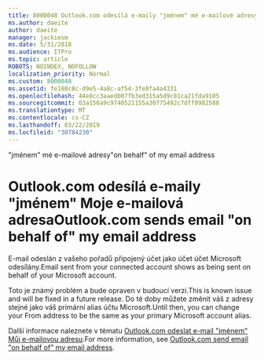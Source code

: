 ```yaml
---
title: 8000048 Outlook.com odesílá e-maily "jménem" mé e-mailové adresy
ms.author: daeite
author: daeite
manager: jackiesm
ms.date: 5/31/2018
ms.audience: ITPro
ms.topic: article
ROBOTS: NOINDEX, NOFOLLOW
localization_priority: Normal
ms.custom: 8000048
ms.assetid: fe180c8c-d9e5-4a8c-af54-3fe8fa4a4331
ms.openlocfilehash: 44e8cc3aaedb07fb3ed315a5d9c81ca21fda9105
ms.sourcegitcommit: 03a156a9c9740521155a30775492c7dff0982588
ms.translationtype: MT
ms.contentlocale: cs-CZ
ms.lasthandoff: 03/22/2019
ms.locfileid: "30784230"
---
```

<span data-ttu-id="f6604-102">"jménem" mé e-mailové adresy</span><span class="sxs-lookup"><span data-stu-id="f6604-102">"on behalf" of my email address</span></span>

# <a name="outlookcom-sends-email-on-behalf-of-my-email-address"></a><span data-ttu-id="f6604-103">Outlook.com odesílá e-maily "jménem" Moje e-mailová adresa</span><span class="sxs-lookup"><span data-stu-id="f6604-103">Outlook.com sends email "on behalf of" my email address</span></span>

<span data-ttu-id="f6604-104">E-mail odeslán z vašeho pořadů připojený účet jako účet účet Microsoft odesílány.</span><span class="sxs-lookup"><span data-stu-id="f6604-104">Email sent from your connected account shows as being sent on behalf of your Microsoft account.</span></span>
  
<span data-ttu-id="f6604-105">Toto je známý problém a bude opraven v budoucí verzi.</span><span class="sxs-lookup"><span data-stu-id="f6604-105">This is known issue and will be fixed in a future release.</span></span> <span data-ttu-id="f6604-106">Do té doby můžete změnit váš z adresy stejné jako váš primární alias účtu Microsoft.</span><span class="sxs-lookup"><span data-stu-id="f6604-106">Until then, you can change your From address to be the same as your primary Microsoft account alias.</span></span>
  
<span data-ttu-id="f6604-107">Další informace naleznete v tématu [Outlook.com odeslat e-mail "jménem" Můj e-mailovou adresu](https://go.microsoft.com/fwlink/p/?linkid=2001600&amp;clcid=0x409).</span><span class="sxs-lookup"><span data-stu-id="f6604-107">For more information, see [Outlook.com send email "on behalf of" my email address](https://go.microsoft.com/fwlink/p/?linkid=2001600&amp;clcid=0x409).</span></span>
  

